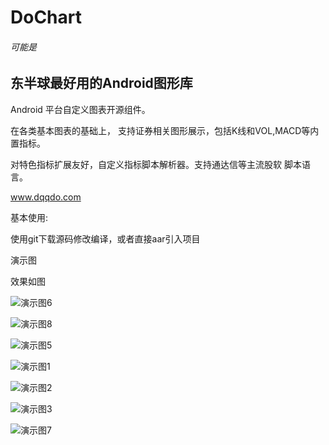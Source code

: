# DoChart

###### 可能是
## 东半球最好用的Android图形库


Android 平台自定义图表开源组件。  

在各类基本图表的基础上， 支持证券相关图形展示，包括K线和VOL,MACD等内置指标。

对特色指标扩展友好，自定义指标脚本解析器。支持通达信等主流股软 脚本语言。


www.dqqdo.com

基本使用:

使用git下载源码修改编译，或者直接aar引入项目


演示图

效果如图

![演示图6](https://github.com/zmobs/DoChart/blob/master/image/6.gif)

![演示图8](https://github.com/zmobs/DoChart/blob/master/image/8.gif)

![演示图5](https://github.com/zmobs/DoChart/blob/master/image/5.gif)

![演示图1](https://github.com/zmobs/DoChart/blob/master/image/scale.gif) 

![演示图2](https://github.com/zmobs/DoChart/blob/master/image/2.gif) 

![演示图3](https://github.com/zmobs/DoChart/blob/master/image/7.gif)

![演示图7](https://github.com/zmobs/DoChart/blob/master/image/vol.gif)


